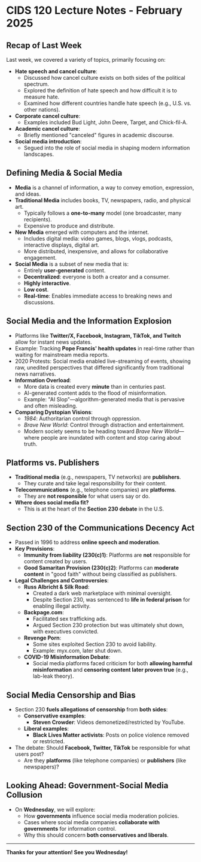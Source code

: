 # CIDS 120 Lecture Notes - February 2025

## Recap of Last Week

Last week, we covered a variety of topics, primarily focusing on:

- **Hate speech and cancel culture**:
    - Discussed how cancel culture exists on both sides of the political spectrum.
    - Explored the definition of hate speech and how difficult it is to measure hate.
    - Examined how different countries handle hate speech (e.g., U.S. vs. other nations).
- **Corporate cancel culture**:
    - Examples included Bud Light, John Deere, Target, and Chick-fil-A.
- **Academic cancel culture**:
    - Briefly mentioned "canceled" figures in academic discourse.
- **Social media introduction**:
    - Segued into the role of social media in shaping modern information landscapes.

## Defining Media & Social Media

- **Media** is a channel of information, a way to convey emotion, expression, and ideas.
- **Traditional Media** includes books, TV, newspapers, radio, and physical art.
    - Typically follows a **one-to-many** model (one broadcaster, many recipients).
    - Expensive to produce and distribute.
- **New Media** emerged with computers and the internet.
    - Includes digital media: video games, blogs, vlogs, podcasts, interactive displays, digital art.
    - More distributed, inexpensive, and allows for collaborative engagement.
- **Social Media** is a subset of new media that is:
    - Entirely **user-generated** content.
    - **Decentralized**: everyone is both a creator and a consumer.
    - **Highly interactive**.
    - **Low cost**.
    - **Real-time**: Enables immediate access to breaking news and discussions.

## Social Media and the Information Explosion

- Platforms like **Twitter/X, Facebook, Instagram, TikTok, and Twitch** allow for instant news updates.
- Example: Tracking **Pope Francis' health updates** in real-time rather than waiting for mainstream media reports.
- 2020 Protests: Social media enabled live-streaming of events, showing raw, unedited perspectives that differed significantly from traditional news narratives.
- **Information Overload**:
    - More data is created every **minute** than in centuries past.
    - AI-generated content adds to the flood of misinformation.
    - Example: "AI Slop"—algorithm-generated media that is pervasive and often misleading.
- **Comparing Dystopian Visions**:
    - *1984*: Authoritarian control through oppression.
    - *Brave New World*: Control through distraction and entertainment.
    - Modern society seems to be heading toward *Brave New World*—where people are inundated with content and stop caring about truth.

## Platforms vs. Publishers

- **Traditional media** (e.g., newspapers, TV networks) are **publishers**.
    - They curate and take legal responsibility for their content.
- **Telecommunications** (e.g., telephone companies) are **platforms**.
    - They are **not responsible** for what users say or do.
- **Where does social media fit?**
    - This is at the heart of the **Section 230 debate** in the U.S.

## Section 230 of the Communications Decency Act

- Passed in 1996 to address **online speech and moderation**.
- **Key Provisions**:
    - **Immunity from liability (230(c)1)**: Platforms are **not** responsible for content created by users.
    - **Good Samaritan Provision (230(c)2)**: Platforms can **moderate content** in "good faith" without being classified as publishers.
- **Legal Challenges and Controversies**:
    - **Russ Albricht & Silk Road**:
        - Created a dark web marketplace with minimal oversight.
        - Despite Section 230, was sentenced to **life in federal prison** for enabling illegal activity.
    - **Backpage.com**:
        - Facilitated sex trafficking ads.
        - Argued Section 230 protection but was ultimately shut down, with executives convicted.
    - **Revenge Porn**:
        - Some sites exploited Section 230 to avoid liability.
        - Example: myx.com, later shut down.
    - **COVID-19 Misinformation Debate**:
        - Social media platforms faced criticism for both **allowing harmful misinformation** and **censoring content later proven true** (e.g., lab-leak theory).

## Social Media Censorship and Bias

- Section 230 **fuels allegations of censorship** from **both sides**:
    - **Conservative examples**:
        - **Steven Crowder**: Videos demonetized/restricted by YouTube.
    - **Liberal examples**:
        - **Black Lives Matter activists**: Posts on police violence removed or restricted.
- The debate: Should **Facebook, Twitter, TikTok** be responsible for what users post?
    - Are they **platforms** (like telephone companies) or **publishers** (like newspapers)?

## Looking Ahead: Government-Social Media Collusion

- On **Wednesday**, we will explore:
    - How **governments** influence social media moderation policies.
    - Cases where social media companies **collaborate with governments** for information control.
    - Why this should concern **both conservatives and liberals**.

---

**Thanks for your attention! See you Wednesday!**

